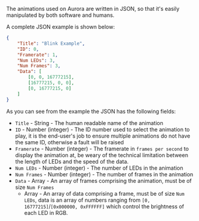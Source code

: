 The animations used on Aurora are written in JSON, so that it's easily manipulated by both software and humans.

A complete JSON example is shown below:
```json
{
	"Title": "Blink Example",
	"ID": 0,
	"Framerate": 1,
	"Num LEDs": 3,
	"Num Frames": 3,
	"Data": [
		[0, 0, 16777215],
		[16777215, 0, 0],
		[0, 16777215, 0]
	]
}
```

As you can see from the example the JSON has the following fields:
* `Title` - String - The human readable name of the animation
* `ID` - Number (integer) - The ID number used to select the animation to play, it is the end-user's job to ensure multiple animations do not have the same ID, otherwise a fault will be raised
* `Framerate` - Number (integer) - The framerate in `frames per second` to display the animation at, be weary of the technical limitation between the length of LEDs and the speed of the data.
* `Num LEDs` - Number (integer) - The number of LEDs in the animation
* `Num Frames` - Number (integer) - The number of frames in the animation
* `Data` - Array - An array of frames comprising the animation, must be of size `Num Frames`
	* Array - An array of data comprising a frame, must be of size `Num LEDs`, data is an array of numbers ranging from `[0, 16777215]`/`[0x000000, 0xFFFFFF]` which control the brightness of each LED in RGB.